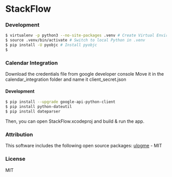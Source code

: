# StackFlow

### Development
```bash
$ virtualenv -p python3 --no-site-packages .venv # Create Virtual Environment under .venv
$ source .venv/bin/activate # Switch to local Python in .venv
$ pip install -U pyobjc # Install pyobjc
$
```
### Calendar Integration

Download the credentials file from google developer console
Move it in the calendar_integration folder and name it client_secret.json

#### Development

```bash
$ pip install --upgrade google-api-python-client
$ pip install python-dateutil
$ pip install dateparser
```
Then, you can open StackFlow.xcodeproj and build & run the app.

### Attribution
This software includes the following open source packages:
[ulogme](https://github.com/karpathy/ulogme) - MIT

### License
MIT
